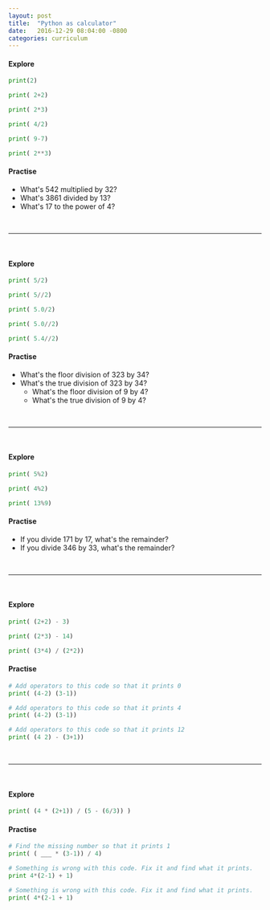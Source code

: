 ```yaml
---
layout: post
title:  "Python as calculator"
date:   2016-12-29 08:04:00 -0800
categories: curriculum
---
```


#### Explore

```python
print(2)
```

```python
print( 2+2)
```


```python
print( 2*3)
```


```python
print( 4/2)
```

```python
print( 9-7)
```

```python
print( 2**3)
```

#### Practise

* What's 542 multiplied by 32?
* What's 3861 divided by 13?
* What's 17 to the power of 4?

<br/>

---

<br/>

#### Explore

```python
print( 5/2)
```


```python
print( 5//2)
```


```python
print( 5.0/2)
```


```python
print( 5.0//2)
```


```python
print( 5.4//2)
```

#### Practise

* What's the floor division of 323 by 34?
* What's the true division of 323 by 34?
    * What's the floor division of 9 by 4?
    * What's the true division of 9 by 4?

<br/>

---

<br/>

#### Explore

```python
print( 5%2)
```

```python
print( 4%2)
```

```python
print( 13%9)
```

#### Practise

* If you divide 171 by 17, what's the remainder?
* If you divide 346 by 33, what's the remainder?

<br/>

---

<br/>

#### Explore

```python
print( (2+2) - 3)
```

```python
print( (2*3) - 14)
```

```python
print( (3*4) / (2*2))
```

#### Practise

```python
# Add operators to this code so that it prints 0
print( (4-2) (3-1))
```

```python
# Add operators to this code so that it prints 4
print( (4-2) (3-1))
```

```python
# Add operators to this code so that it prints 12
print( (4 2) - (3+1))
```

<br/>

---

<br/>

#### Explore

```python
print( (4 * (2+1)) / (5 - (6/3)) )
```

#### Practise

```python
# Find the missing number so that it prints 1
print( ( ___ * (3-1)) / 4)
```

```python
# Something is wrong with this code. Fix it and find what it prints.
print 4*(2-1) + 1)
```

```python
# Something is wrong with this code. Fix it and find what it prints.
print( 4*(2-1 + 1)
```
